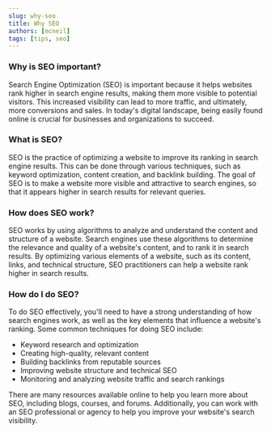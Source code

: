 ```yaml
---
slug: why-seo
title: Why SEO
authors: [mcneil]
tags: [tips, seo]
---
```


### Why is SEO important?

Search Engine Optimization (SEO) is important because it helps websites rank higher in search engine results, making them more visible to potential visitors. This increased visibility can lead to more traffic, and ultimately, more conversions and sales. In today's digital landscape, being easily found online is crucial for businesses and organizations to succeed.

### What is SEO?

SEO is the practice of optimizing a website to improve its ranking in search engine results. This can be done through various techniques, such as keyword optimization, content creation, and backlink building. The goal of SEO is to make a website more visible and attractive to search engines, so that it appears higher in search results for relevant queries.

### How does SEO work?

SEO works by using algorithms to analyze and understand the content and structure of a website. Search engines use these algorithms to determine the relevance and quality of a website's content, and to rank it in search results. By optimizing various elements of a website, such as its content, links, and technical structure, SEO practitioners can help a website rank higher in search results.

### How do I do SEO?

To do SEO effectively, you'll need to have a strong understanding of how search engines work, as well as the key elements that influence a website's ranking. Some common techniques for doing SEO include:

* Keyword research and optimization
* Creating high-quality, relevant content
* Building backlinks from reputable sources
* Improving website structure and technical SEO
* Monitoring and analyzing website traffic and search rankings

There are many resources available online to help you learn more about SEO, including blogs, courses, and forums. Additionally, you can work with an SEO professional or agency to help you improve your website's search visibility.